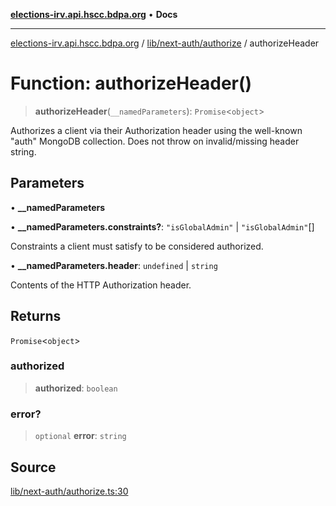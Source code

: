 [**elections-irv.api.hscc.bdpa.org**](../../../../README.md) • **Docs**

***

[elections-irv.api.hscc.bdpa.org](../../../../README.md) / [lib/next-auth/authorize](../README.md) / authorizeHeader

# Function: authorizeHeader()

> **authorizeHeader**(`__namedParameters`): `Promise`\<`object`\>

Authorizes a client via their Authorization header using the well-known
"auth" MongoDB collection. Does not throw on invalid/missing header string.

## Parameters

• **\_\_namedParameters**

• **\_\_namedParameters.constraints?**: `"isGlobalAdmin"` \| `"isGlobalAdmin"`[]

Constraints a client must satisfy to be considered authorized.

• **\_\_namedParameters.header**: `undefined` \| `string`

Contents of the HTTP Authorization header.

## Returns

`Promise`\<`object`\>

### authorized

> **authorized**: `boolean`

### error?

> `optional` **error**: `string`

## Source

[lib/next-auth/authorize.ts:30](https://github.com/Xunnamius/elections_irv.api.hscc.bdpa.org/blob/c917ea60595d63d322e4038beb12d08f7d64cdd2/lib/next-auth/authorize.ts#L30)
